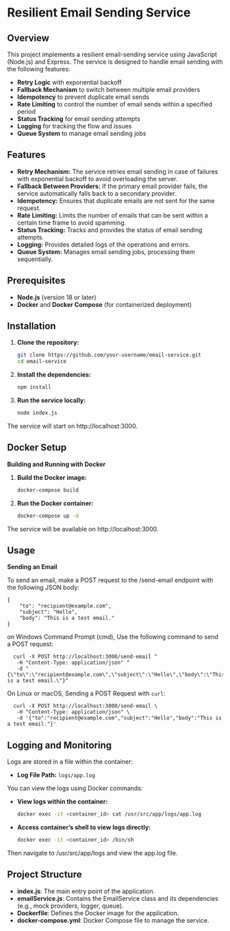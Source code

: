 # Resilient Email Sending Service

## Overview

This project implements a resilient email-sending service using JavaScript (Node.js) and Express. The service is designed to handle email sending with the following features:

- **Retry Logic** with exponential backoff
- **Fallback Mechanism** to switch between multiple email providers
- **Idempotency** to prevent duplicate email sends
- **Rate Limiting** to control the number of email sends within a specified period
- **Status Tracking** for email sending attempts
- **Logging** for tracking the flow and issues
- **Queue System** to manage email sending jobs

## Features

- **Retry Mechanism:** The service retries email sending in case of failures with exponential backoff to avoid overloading the server.
- **Fallback Between Providers:** If the primary email provider fails, the service automatically falls back to a secondary provider.
- **Idempotency:** Ensures that duplicate emails are not sent for the same request.
- **Rate Limiting:** Limits the number of emails that can be sent within a certain time frame to avoid spamming.
- **Status Tracking:** Tracks and provides the status of email sending attempts.
- **Logging:** Provides detailed logs of the operations and errors.
- **Queue System:** Manages email sending jobs, processing them sequentially.

## Prerequisites

- **Node.js** (version 18 or later)
- **Docker** and **Docker Compose** (for containerized deployment)

## Installation

1. **Clone the repository:**

   ```bash
   git clone https://github.com/your-username/email-service.git
   cd email-service

2. **Install the dependencies:**

    ```bash
    npm install

3. **Run the service locally:**

    ```bash
    node index.js
The service will start on http://localhost:3000.

## Docker Setup

**Building and Running with Docker**

1. **Build the Docker image:**

    ```bash
    docker-compose build

2. **Run the Docker container:**

    ```bash
    docker-compose up -d

The service will be available on http://localhost:3000.


## Usage

**Sending an Email**

To send an email, make a POST request to the /send-email endpoint with the following JSON body:

    {
        "to": "recipient@example.com",
        "subject": "Hello",
        "body": "This is a test email."
    }

on Windows Command Prompt (cmd), Use the following command to send a POST request:

      curl -X POST http://localhost:3000/send-email ^
       -H "Content-Type: application/json" ^
       -d "{\"to\":\"recipient@example.com\",\"subject\":\"Hello\",\"body\":\"This is a test email.\"}"

On Linux or macOS, Sending a POST Request with `curl`:

      curl -X POST http://localhost:3000/send-email \
       -H "Content-Type: application/json" \
       -d '{"to":"recipient@example.com","subject":"Hello","body":"This is a test email."}'


## Logging and Monitoring

Logs are stored in a file within the container:

- **Log File Path:** `logs/app.log`

You can view the logs using Docker commands:

- **View logs within the container:**

  ```bash
  docker exec -it <container_id> cat /usr/src/app/logs/app.log

- **Access container’s shell to view logs directly:**

  ```bash
  docker exec -it <container_id> /bin/sh

Then navigate to /usr/src/app/logs and view the app.log file.

## Project Structure
- **index.js**: The main entry point of the application.
- **emailService.js**: Contains the EmailService class and its dependencies (e.g., mock providers, logger, queue).
- **Dockerfile**: Defines the Docker image for the application.
- **docker-compose.yml**: Docker Compose file to manage the service.
